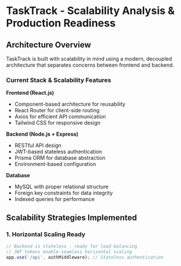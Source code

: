 # TaskTrack - Scalability Analysis & Production Readiness

## Architecture Overview

TaskTrack is built with scalability in mind using a modern, decoupled architecture that separates concerns between frontend and backend.

### Current Stack & Scalability Features

**Frontend (React.js)**
- Component-based architecture for reusability
- React Router for client-side routing
- Axios for efficient API communication
- Tailwind CSS for responsive design

**Backend (Node.js + Express)**
- RESTful API design
- JWT-based stateless authentication
- Prisma ORM for database abstraction
- Environment-based configuration

**Database**
- MySQL with proper relational structure
- Foreign key constraints for data integrity
- Indexed queries for performance

## Scalability Strategies Implemented

### 1. Horizontal Scaling Ready
```javascript
// Backend is stateless - ready for load balancing
// JWT tokens enable seamless horizontal scaling
app.use('/api', authMiddleware); // Stateless authentication
